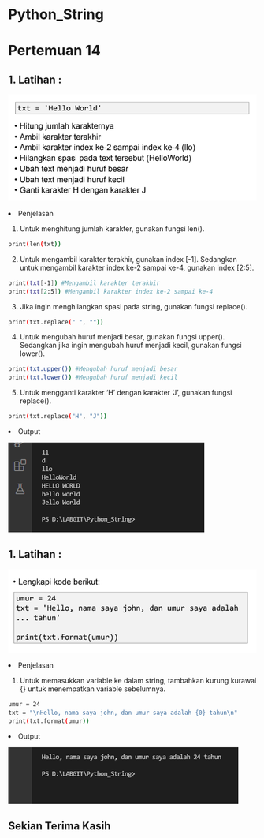 # Python_String
# Pertemuan 14
## 1. Latihan :

![gambar 1](screenshot/latihan1.png)

<li> Penjelasan </li>

1. Untuk menghitung jumlah karakter, gunakan fungsi len(). <p>

```bash
print(len(txt))
```

2. Untuk mengambil karakter terakhir, gunakan index [-1]. Sedangkan untuk mengambil karakter index ke-2 sampai ke-4, gunakan index [2:5]. <p>

```bash
print(txt[-1]) #Mengambil karakter terakhir
print(txt[2:5]) #Mengambil karakter index ke-2 sampai ke-4
```

3. Jika ingin menghilangkan spasi pada string, gunakan fungsi replace(). <p>

```bash
print(txt.replace(" ", ""))
```

4. Untuk mengubah huruf menjadi besar, gunakan fungsi upper(). Sedangkan jika ingin mengubah huruf menjadi kecil, gunakan fungsi lower(). <p>

```bash
print(txt.upper()) #Mengubah huruf menjadi besar
print(txt.lower()) #Mengubah huruf menjadi kecil
```

5. Untuk mengganti karakter ‘H’ dengan karakter ‘J’, gunakan fungsi replace(). <p>

```bash
print(txt.replace("H", "J"))
```

<li> Output </li>

![gambar 2](screenshot/latihan1_o.png)

## 1. Latihan :

![gambar 3](screenshot/latihan2.png)

<li> Penjelasan </li>

1. Untuk memasukkan variable ke dalam string, tambahkan kurung kurawal {} untuk menempatkan variable sebelumnya. <p>

```bash
umur = 24
txt = "\nHello, nama saya john, dan umur saya adalah {0} tahun\n"
print(txt.format(umur))
```

<li> Output </li>

![gambar 4](screenshot/latihan2_o.png)

## Sekian Terima Kasih